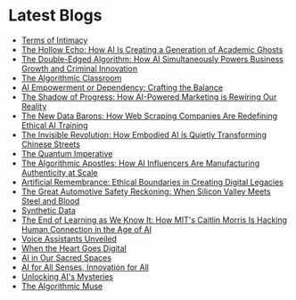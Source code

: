 <!--
**rawveg/rawveg** is a ✨ _special_ ✨ repository because its `README.md` (this file) appears on your GitHub profile.

Here are some ideas to get you started:

- 🔭 I’m currently working on ...
- 🌱 I’m currently learning ...
- 👯 I’m looking to collaborate on ...
- 🤔 I’m looking for help with ...
- 💬 Ask me about ...
- 📫 How to reach me: ...
- 😄 Pronouns: ...
- ⚡ Fun fact: ...
-->

# Latest Blogs
<!-- BLOG-POST-LIST:START -->
- [Terms of Intimacy](https://dev.to/rawveg/terms-of-intimacy-3ang)
- [The Hollow Echo: How AI Is Creating a Generation of Academic Ghosts](https://smarterarticles.co.uk/the-hollow-echo-how-ai-is-creating-a-generation-of-academic-ghosts?pk_campaign=rss-feed)
- [The Double-Edged Algorithm: How AI Simultaneously Powers Business Growth and Criminal Innovation](https://smarterarticles.co.uk/the-double-edged-algorithm-how-ai-simultaneously-powers-business-growth-and?pk_campaign=rss-feed)
- [The Algorithmic Classroom](https://dev.to/rawveg/the-algorithmic-classroom-nfh)
- [AI Empowerment or Dependency: Crafting the Balance](https://smarterarticles.co.uk/ai-empowerment-or-dependency-crafting-the-balance?pk_campaign=rss-feed)
- [The Shadow of Progress: How AI-Powered Marketing is Rewiring Our Reality](https://smarterarticles.co.uk/the-shadow-of-progress-how-ai-powered-marketing-is-rewiring-our-reality?pk_campaign=rss-feed)
- [The New Data Barons: How Web Scraping Companies Are Redefining Ethical AI Training](https://smarterarticles.co.uk/the-new-data-barons-how-web-scraping-companies-are-redefining-ethical-ai?pk_campaign=rss-feed)
- [The Invisible Revolution: How Embodied AI is Quietly Transforming Chinese Streets](https://smarterarticles.co.uk/the-invisible-revolution-how-embodied-ai-is-quietly-transforming-chinese?pk_campaign=rss-feed)
- [The Quantum Imperative](https://dev.to/rawveg/the-quantum-imperative-2pp6)
- [The Algorithmic Apostles: How AI Influencers Are Manufacturing Authenticity at Scale](https://smarterarticles.co.uk/the-algorithmic-apostles-how-ai-influencers-are-manufacturing-authenticity-at?pk_campaign=rss-feed)
- [Artificial Remembrance: Ethical Boundaries in Creating Digital Legacies](https://smarterarticles.co.uk/artificial-remembrance-ethical-boundaries-in-creating-digital-legacies?pk_campaign=rss-feed)
- [The Great Automotive Safety Reckoning: When Silicon Valley Meets Steel and Blood](https://smarterarticles.co.uk/the-great-automotive-safety-reckoning-when-silicon-valley-meets-steel-and-blood?pk_campaign=rss-feed)
- [Synthetic Data](https://dev.to/rawveg/synthetic-data-2mmf)
- [The End of Learning as We Know It: How MIT&#39;s Caitlin Morris Is Hacking Human Connection in the Age of AI](https://smarterarticles.co.uk/the-end-of-learning-as-we-know-it-how-mits-caitlin-morris-is-hacking-human?pk_campaign=rss-feed)
- [Voice Assistants Unveiled](https://dev.to/rawveg/voice-assistants-unveiled-2bf2)
- [When the Heart Goes Digital](https://dev.to/rawveg/when-the-heart-goes-digital-2ol1)
- [AI in Our Sacred Spaces](https://dev.to/rawveg/ai-in-our-sacred-spaces-3953)
- [AI for All Senses, Innovation for All](https://dev.to/rawveg/ai-for-all-senses-innovation-for-all-3cj4)
- [Unlocking AI&#39;s Mysteries](https://dev.to/rawveg/unlocking-ais-mysteries-2k9e)
- [The Algorithmic Muse](https://dev.to/rawveg/the-algorithmic-muse-4jo8)
<!-- BLOG-POST-LIST:END -->
